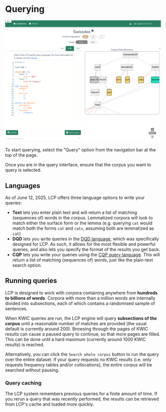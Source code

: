 # Querying

![LCP querying](images/lcp-query.png)

To start querying, select the "Query" option from the navigation bar at the top of the page.

Once you are in the query interface, ensure that the corpus you want to query is selected.

## Languages

As of June 12, 2025, LCP offers three language options to write your queries:

 - **Text** lets you enter plain text and will return a list of matching (sequences of) words in the corpus. Lemmatized corpora will look to match either the surface form or the lemma (e.g. querying `cat` would match both the forms `cat` and `cats`, assuming both are lemmatized as `cat`)
 - **DQD** lets you write queries in the [DQD language](dqd.md), which was specifically designed for LCP. As such, it allows for the most flexible and powerful queries, and also lets you specify the format of the results you get back.
 - **CQP** lets you write your queries using the [CQP query language](https://cwb.sourceforge.io/files/CQP_Manual.pdf). This will return a list of matching (sequences of) words, just like the plain-text search option.


## Running queries

LCP is designed to work with corpora containing anywhere from **hundreds to billions of words**. Corpora with more than a million words are internally divided into subsections, each of which contains a randomised sample of sentences.

When KWIC queries are run, the LCP engine will query **subsections of the corpus** until a reasonable number of matches are provided (the usual default is currently around 200). Browsing through the pages of KWIC results can cause a paused query to continue, so that more pages are filled. This can be done until a hard maximum (currently around 1000 KWIC results) is reached.

Alternatively, you can click the `Search whole corpus` button to run the query over the entire dataset. If your query requests no KWIC results (i.e. only requests frequency tables and/or collocations), the entire corpus will be searched without pausing.

### Query caching

The LCP system remembers previous queries for a finite amount of time. If you rerun a query that was recently performed, the results can be retrieved from LCP's cache and loaded more quickly.